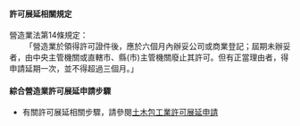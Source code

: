 #### 許可展延相關規定

營造業法第14條規定：<br>
&emsp;&emsp;「營造業於領得許可證件後，應於六個月內辦妥公司或商業登記；屆期未辦妥者，由中央主管機關或直轄市、縣(市)主管機關廢止其許可。但有正當理由者，得申請延期一次，並不得超過三個月。」

#### 綜合營造業許可展延申請步驟

- 有關許可展延相關步驟，請參閱[土木包工業許可展延申請](../Civil_Contracting_Industry/Contractors_Registration_2.md)